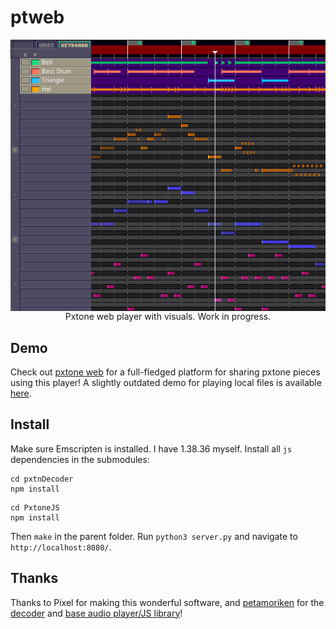 # ptweb
<div align="center"> <img src="screenshot.png" alt="ptweb" style="display: block" /> </div>
<div align="center"> Pxtone web player with visuals. Work in progress.</div>

## Demo
Check out [pxtone web](https://www.ptweb.me/) for a full-fledged platform for sharing pxtone pieces using this player! A slightly outdated demo for playing local files is available [here](https://yuxshao.github.io/ptweb/).

## Install
Make sure Emscripten is installed. I have 1.38.36 myself. Install all `js` dependencies in the submodules:
```
cd pxtnDecoder
npm install
```
```
cd PxtoneJS
npm install
```
Then `make` in the parent folder. Run `python3 server.py` and navigate to `http://localhost:8080/`.

## Thanks
Thanks to Pixel for making this wonderful software, and [petamoriken](https://github.com/petamoriken) for the [decoder](https://github.com/petamoriken/PxtnDecoder) and [base audio player/JS library](https://github.com/petamoriken/PxtoneJS)!
